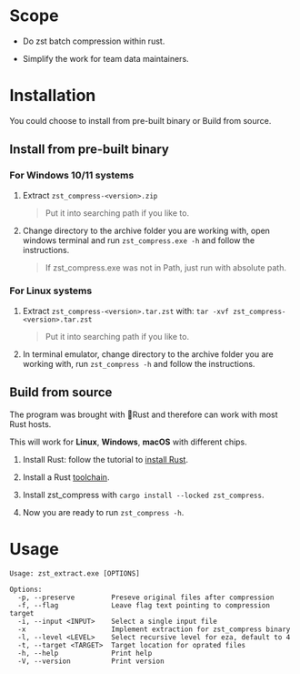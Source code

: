 # Scope

- Do zst batch compression within rust.

- Simplify the work for team data maintainers.

# Installation

You could choose to install from pre-built binary or Build from source.

## Install from pre-built binary

### For Windows 10/11 systems

1. Extract `zst_compress-<version>.zip`

   > Put it into searching path if you like to.

2. Change directory to the archive folder you are working with,
   open windows terminal and run `zst_compress.exe -h` and follow the instructions.

   > If zst_compress.exe was not in Path, just run with absolute path.

### For Linux systems

1. Extract `zst_compress-<version>.tar.zst` with:
   `tar -xvf zst_compress-<version>.tar.zst`

   > Put it into searching path if you like to.

2. In terminal emulator, change directory to the archive folder you are working with,
   run `zst_compress -h` and follow the instructions.

## Build from source

The program was brought with 🦀Rust and therefore can work with most Rust hosts. 

This will work for **Linux**, **Windows**, **macOS** with different chips.

1. Install Rust: follow the tutorial to
   [install Rust](https://www.rust-lang.org/tools/install).

2. Install a Rust [toolchain](https://rust-lang.github.io/rustup/concepts/toolchains.html).

3. Install zst_compress with `cargo install --locked zst_compress`.

4. Now you are ready to run `zst_compress -h`.

# Usage

```
Usage: zst_extract.exe [OPTIONS]

Options:
  -p, --preserve         Preseve original files after compression
  -f, --flag             Leave flag text pointing to compression target
  -i, --input <INPUT>    Select a single input file
  -x                     Implement extraction for zst_compress binary
  -l, --level <LEVEL>    Select recursive level for eza, default to 4
  -t, --target <TARGET>  Target location for oprated files
  -h, --help             Print help
  -V, --version          Print version
```

